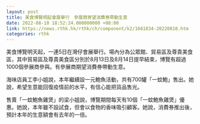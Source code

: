 ```yaml
---
layout: post
title: 美食博覽明起會展舉行　參展商寄望消費券帶動生意
date: 2022-08-10 18:52:24.000000000 +08:00
link: https://news.rthk.hk/rthk/ch/component/k2/1661834-20220810.htm
categories: rthk
---
```


美食博覽明天起，一連5日在灣仔會展舉行。場內分為公眾館、貿易區及尊貴美食區，其中貿易區及尊貴美食區分別於8月13日及8月14日提早結束，博覽有超過1000個參展商參與。有參展商期望消費券帶動生意。

海味店員工李小姐說，本年繼續設一元鮑魚活動，共有700罐「一蚊鮑」售出。她說，希望生意能回復疫情前的水平，有信心能把貨品售光。

售賣「一蚊鮑魚雞煲」的梁小姐說，博覽期間每天有10個「一蚊鮑魚雞煲」優惠。她說，本年雖不設試食，但會以食物的香味吸引顧客。她說，消費券推出後，預計本年的生意額會有去年的一倍。
